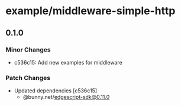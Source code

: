 # example/middleware-simple-http

## 0.1.0

### Minor Changes

- c536c15: Add new examples for middleware

### Patch Changes

- Updated dependencies [c536c15]
  - @bunny.net/edgescript-sdk@0.11.0
